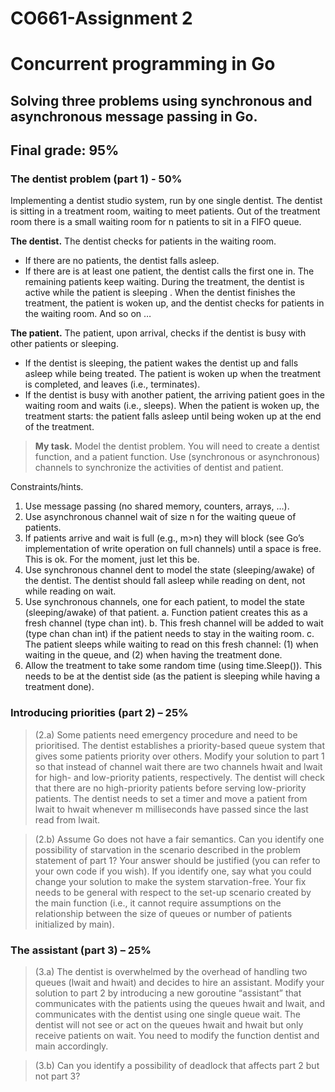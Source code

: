 # CO661-Assignment 2
# Concurrent programming in Go

## Solving three problems using synchronous and asynchronous message passing in Go.

## Final grade: 95%

### **The dentist problem (part 1) - 50%**

Implementing a dentist studio system, run by one single dentist. The dentist is sitting in a treatment room, waiting to meet patients. Out of the treatment room there is a small waiting room for n patients to sit in a FIFO queue.

**The dentist.** The dentist checks for patients in the waiting room.

- If there are no patients, the dentist falls asleep.
- If there are is at least one patient, the dentist calls the first one in. The remaining patients keep waiting. During the treatment, the dentist is active while the patient is sleeping . When the dentist finishes the treatment, the patient is woken up, and the dentist checks for patients in the waiting room. And so on …

**The patient.** The patient, upon arrival, checks if the dentist is busy with other patients or sleeping.

- If the dentist is sleeping, the patient wakes the dentist up and falls asleep while being treated. The patient is woken up when the treatment is completed, and leaves (i.e., terminates).
- If the dentist is busy with another patient, the arriving patient goes in the waiting room and waits (i.e., sleeps). When the patient is woken up, the treatment starts: the patient falls asleep until being woken up at the end of the treatment.

> **My task.** Model the dentist problem. You will need to create a dentist function, and a patient function. Use (synchronous or asynchronous) channels to synchronize the activities of dentist and patient.

Constraints/hints.

1. Use message passing (no shared memory, counters, arrays, …).
2. Use asynchronous channel wait of size n for the waiting queue of patients.
3. If patients arrive and wait is full (e.g., m>n) they will block (see Go’s implementation of write operation on full channels) until a space is free. This is ok. For the moment, just let this be.
4. Use synchronous channel dent to model the state (sleeping/awake) of the dentist. The dentist should fall asleep while reading on dent, not while reading on wait.
5. Use synchronous channels, one for each patient, to model the state (sleeping/awake) of that patient.
   a. Function patient creates this as a fresh channel (type chan int).
   b. This fresh channel will be added to wait (type chan chan int) if the patient needs to stay in the waiting room.
   c. The patient sleeps while waiting to read on this fresh channel: (1) when waiting in the queue, and (2) when having the treatment done.
6. Allow the treatment to take some random time (using time.Sleep()). This needs to be at the dentist side (as the patient is sleeping while having a treatment done).

### **Introducing priorities (part 2) – 25%**

> (2.a) Some patients need emergency procedure and need to be prioritised. The dentist establishes a priority-based queue system that gives some patients priority over others. Modify your solution to part 1 so that instead of channel wait there are two channels hwait and lwait for high- and low-priority patients, respectively.
> The dentist will check that there are no high-priority patients before serving low-priority patients.
> The dentist needs to set a timer and move a patient from lwait to hwait whenever m milliseconds have passed since the last read from lwait.

> (2.b) Assume Go does not have a fair semantics. Can you identify one possibility of starvation in the scenario described in the problem statement of part 1? Your answer should be justified (you can refer to your own code if you wish). If you identify one, say what you could change your solution to make the system starvation-free. Your fix needs to be general with respect to the set-up scenario created by the main function (i.e., it cannot require assumptions on the relationship between the size of queues or number of patients initialized by main).

### **The assistant (part 3) – 25%**

> (3.a) The dentist is overwhelmed by the overhead of handling two queues (lwait and hwait) and decides to hire an assistant. Modify your solution to part 2 by introducing a new goroutine “assistant” that communicates with the patients using the queues hwait and lwait, and communicates with the dentist using one single queue wait. The dentist will not see or act on the queues hwait and hwait but only receive patients on wait. You need to modify the function dentist and main accordingly.

> (3.b) Can you identify a possibility of deadlock that affects part 2 but not part 3?
